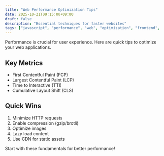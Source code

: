 ```yaml
---
title: "Web Performance Optimization Tips"
date: 2025-10-21T09:15:00+09:00
draft: false
description: "Essential techniques for faster websites"
tags: ["javascript", "performance", "web", "optimization", "frontend", "css", "html"]
---
```


Performance is crucial for user experience. Here are quick tips to optimize your web applications.

## Key Metrics

- First Contentful Paint (FCP)
- Largest Contentful Paint (LCP)
- Time to Interactive (TTI)
- Cumulative Layout Shift (CLS)

## Quick Wins

1. Minimize HTTP requests
2. Enable compression (gzip/brotli)
3. Optimize images
4. Lazy load content
5. Use CDN for static assets

Start with these fundamentals for better performance!
